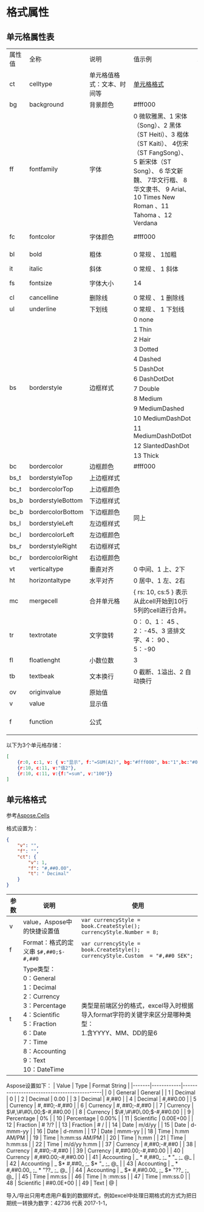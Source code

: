 # 格式属性

## 单元格属性表

<table>
    <tr>
        <td>属性值</td>
        <td>全称</td>
        <td><div style="width:100px">说明</div></td>
        <td>值示例</td>
        <td>Aspose方法或者属性</td>
    </tr>
    <tr>
        <td>ct</td>
        <td>celltype</td>
        <td>单元格值格式：文本、时间等</td>
        <td><a href="#cellStyle">单元格格式</a></td>
        <td></td>
    </tr>
    <tr>
        <td>bg</td>
        <td>background</td>
        <td>背景颜色</td>
        <td>#fff000</td>
        <td>setBackgroundColor</td>
    </tr>
    <tr>
        <td>ff</td>
        <td>fontfamily</td>
        <td>字体</td>
        <td>0 微软雅黑、1 宋体（Song）、2 黑体（ST Heiti）、3 楷体（ST Kaiti）、 4仿宋（ST FangSong）、 5 新宋体（ST Song）、 6 华文新魏、 7华文行楷、 8 华文隶书、 9 Arial、 10 Times New Roman 、11 Tahoma 、12 Verdana</td>
        <td>Style.Font object's Name property.</td>
    </tr>
    <tr>
        <td>fc</td>
        <td>fontcolor</td>
        <td>字体颜色</td>
        <td>#fff000</td>
        <td>Style.Font object's Color property</td>
    </tr>
    <tr>
        <td>bl</td>
        <td>bold</td>
        <td>粗体</td>
        <td>0 常规 、 1加粗</td>
        <td>Style.Font object's IsBold property to true.</td>
    </tr>
    <tr>
        <td>it</td>
        <td>italic</td>
        <td>斜体</td>
        <td>0 常规 、 1 斜体</td>
        <td></td>
    </tr>
    <tr>
        <td>fs</td>
        <td>fontsize</td>
        <td>字体大小</td>
        <td>14</td>
        <td>Style.Font object's Size property.</td>
    </tr>
    <tr>
        <td>cl</td>
        <td>cancelline</td>
        <td>删除线</td>
        <td>0 常规 、 1 删除线</td>
        <td rowspan="2">Style.Font object's Underline property</td>
    </tr>
    <tr>
        <td>ul</td>
        <td>underline</td>
        <td>下划线</td>
        <td>0 常规 、 1 下划线</td>
    </tr>
    <tr>
        <td rowspan="14">bs</td>
        <td rowspan="14">borderstyle</td>
        <td rowspan="14">边框样式</td>
        <td>0 none</td>
        <td rowspan="14">LineStyle</td>
    </tr>
    <tr>
        <td>1 Thin</td>
    </tr>
    <tr>
        <td>2 Hair</td>
    </tr>
    <tr>
        <td>3 Dotted</td>
    </tr>
    <tr>
        <td>4 Dashed</td>
    </tr>
    <tr>
        <td>5 DashDot</td>
    </tr>
    <tr>
        <td>6 DashDotDot</td>
    </tr>
    <tr>
        <td>7 Double</td>
    </tr>
    <tr>
        <td>8 Medium</td>
    </tr>
    <tr>
        <td>9 MediumDashed</td>
    </tr>
    <tr>
        <td>10 MediumDashDot</td>
    </tr>
    <tr>
        <td>11 MediumDashDotDot</td>
    </tr>
    <tr>
        <td>12 SlantedDashDot</td>
    </tr>
    <tr>
        <td>13 Thick</td>
    </tr>
    <tr>
        <td>bc</td>
        <td>bordercolor</td>
        <td>边框颜色</td>
        <td>#fff000</td>
        <td>setBorderColor</td>
    </tr>
    <tr>
        <td>bs_t</td>
        <td>borderstyleTop</td>
        <td>上边框样式</td>
        <td rowspan="8">同上</td>
        <td></td>
    </tr>
    <tr>
        <td>bc_t</td>
        <td>bordercolorTop</td>
        <td>上边框颜色</td>
        <td></td>
    </tr>
    <tr>
        <td>bs_b</td>
        <td>borderstyleBottom</td>
        <td>下边框样式</td>
        <td></td>
    </tr>
    <tr>
        <td>bc_b</td>
        <td>bordercolorBottom</td>
        <td>下边框颜色</td>
        <td></td>
    </tr>
    <tr>
        <td>bs_l</td>
        <td>borderstyleLeft</td>
        <td>左边框样式</td>
        <td></td>
    </tr>
    <tr>
        <td>bc_l</td>
        <td>bordercolorLeft</td>
        <td>左边框颜色</td>
        <td></td>
    </tr>
    <tr>
        <td>bs_r</td>
        <td>borderstyleRight</td>
        <td>右边框样式</td>
        <td></td>
    </tr>
    <tr>
        <td>bc_r</td>
        <td>bordercolorRight</td>
        <td>右边框颜色</td>
        <td></td>
    </tr>
    <tr>
        <td>vt</td>
        <td>verticaltype</td>
        <td>垂直对齐</td>
        <td>0 中间、1 上、2下</td>
        <td>setVerticalAlignment</td>
    </tr>
    <tr>
        <td>ht</td>
        <td>horizontaltype</td>
        <td>水平对齐</td>
        <td>0 居中、1 左、2右</td>
        <td>setHorizontalAlignment</td>
    </tr>
    <tr>
        <td>mc</td>
        <td>mergecell</td>
        <td>合并单元格</td>
        <td>{ rs: 10, cs:5 } 表示从此cell开始到10行5列的cell进行合并。</td>
        <td>Merge</td>
    </tr>
    <tr>
        <td>tr</td>
        <td>textrotate</td>
        <td>文字旋转</td>
        <td>0： 0、1： 45 、2：-45、3 竖排文字、4： 90 、5：-90</td>
        <td>setRotationAngle</td>
    </tr>
    <tr>
        <td>fl</td>
        <td>floatlenght</td>
        <td>小数位数</td>
        <td>3</td>
        <td></td>
    </tr>
    <tr>
        <td>tb</td>
        <td>textbeak</td>
        <td>文本换行</td>
        <td>0 截断、1溢出、2 自动换行</td>
        <td>2：setTextWrapped <br> 0和1：IsTextWrapped =&nbsp;true</td>
    </tr>
    <tr>
        <td>ov</td>
        <td>originvalue</td>
        <td>原始值</td>
        <td></td>
        <td></td>
    </tr>
    <tr>
        <td>v</td>
        <td>value</td>
        <td>显示值</td>
        <td></td>
        <td></td>
    </tr>
    <tr>
        <td>f</td>
        <td>function</td>
        <td>公式</td>
        <td></td>
        <td>setFormula <br> setArrayFormula <br> workbook.calculateFormula();</td>
    </tr>
</table>


以下为3个单元格存储：
```json
[
    {r:0, c:1, v: { v:"显示", f:"=SUM(A2)", bg:"#fff000", bs:"1",bc:"#000"}},
    {r:10, c:11, v:"值2"},
    {r:10, c:11, v:{f:"=sum", v:"100"}}
]
```

## <div id='cellStyle'>单元格格式</div>

参考[Aspose.Cells](https://docs.aspose.com/display/cellsnet/List+of+Supported+Number+Formats#ListofSupportedNumberFormats-Aspose.Cells)

格式设置为：

```json
{
    "v": "",
    "f": "",
    "ct": {
        "v": 1,
        "f": "#,##0.00",
        "t": " Decimal"
    }
}
```

|参数|说明|使用|
| ------------ | ------------ | ------------ |
|v|value，Aspose中的快捷设置值|`var currencyStyle = book.CreateStyle();`<br>`currencyStyle.Number = 8;`|
|f|Format：格式的定义串 `$#,##0;$-#,##0`|`var currencyStyle = book.CreateStyle();`<br>`currencyStyle.Custom  = "#,##0 SEK";`|
|t|Type类型：<br>0：General<br>1：Decimal<br>2：Currency<br>3：Percentage<br>4：Scientific<br>5：Fraction<br>6：Date<br>7：Time<br>8：Accounting<br>9：Text<br>10：DateTime|类型是前端区分的格式，excel导入时根据导入format字符的关键字来区分是哪种类型：<br>1.含YYYY、MM、DD的是6|

Aspose设置如下：
| Value | Type       | Format String                               |
|-------|------------|---------------------------------------------|
| 0     | General    | General                                     |
| 1     | Decimal    | 0                                           |
| 2     | Decimal    | 0\.00                                       |
| 3     | Decimal    | \#,\#\#0                                    |
| 4     | Decimal    | \#,\#\#0\.00                                |
| 5     | Currency   | $\#,\#\#0;$\-\#,\#\#0                       |
| 6     | Currency   | $\#,\#\#0;$\-\#,\#\#0                       |
| 7     | Currency   | $\#,\#\#0\.00;$\-\#,\#\#0\.00               |
| 8     | Currency   | $\#,\#\#0\.00;$\-\#,\#\#0\.00               |
| 9     | Percentage | 0%                                          |
| 10    | Percentage | 0\.00%                                      |
| 11    | Scientific | 0\.00E\+00                                  |
| 12    | Fraction   | \# ?/?                                      |
| 13    | Fraction   | \# /                                        |
| 14    | Date       | m/d/yy                                      |
| 15    | Date       | d\-mmm\-yy                                  |
| 16    | Date       | d\-mmm                                      |
| 17    | Date       | mmm\-yy                                     |
| 18    | Time       | h:mm AM/PM                                  |
| 19    | Time       | h:mm:ss AM/PM                               |
| 20    | Time       | h:mm                                        |
| 21    | Time       | h:mm:ss                                     |
| 22    | Time       | m/d/yy h:mm                                 |
| 37    | Currency   | \#,\#\#0;\-\#,\#\#0                         |
| 38    | Currency   | \#,\#\#0;\-\#,\#\#0                         |
| 39    | Currency   | \#,\#\#0\.00;\-\#,\#\#0\.00                 |
| 40    | Currency   | \#,\#\#0\.00;\-\#,\#\#0\.00                 |
| 41    | Accounting | \_ \* \#,\#\#0\_ ;\_ \* "\_ ;\_ @\_         |
| 42    | Accounting | \_ $\* \#,\#\#0\_ ;\_ $\* "\_ ;\_ @\_       |
| 43    | Accounting | \_ \* \#,\#\#0\.00\_ ;\_ \* "??\_ ;\_ @\_   |
| 44    | Accounting | \_ $\* \#,\#\#0\.00\_ ;\_ $\* "??\_ ;\_ @\_ |
| 45    | Time       | mm:ss                                       |
| 46    | Time       | h :mm:ss                                    |
| 47    | Time       | mm:ss\.0                                    |
| 48    | Scientific | \#\#0\.0E\+00                               |
| 49    | Text       | @                                           |

导入/导出只用考虑用户看到的数据样式，例如excel中处理日期格式的方式为把日期统一转换为数字：42736 代表 2017-1-1，